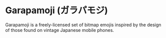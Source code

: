 # Garapamoji (ガラパモジ)
Garapamoji is a freely-licensed set of bitmap emojis inspired by the design of those found on vintage Japanese mobile phones.
